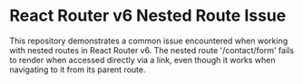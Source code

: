 # React Router v6 Nested Route Issue

This repository demonstrates a common issue encountered when working with nested routes in React Router v6.  The nested route '/contact/form' fails to render when accessed directly via a link, even though it works when navigating to it from its parent route.